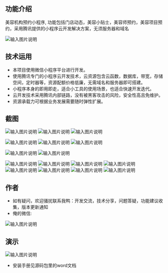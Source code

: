 ## 功能介绍 
    
美容机构预约小程序, 功能包括门店动态，美容小贴士，美容师预约，美容项目预约，采用腾讯提供的小程序云开发解决方案，无须服务器和域名

 ![输入图片说明](demo/A05%E7%BE%8E%E5%AE%B9.png)

## 技术运用
- 本项目使用微信小程序平台进行开发。
- 使用腾讯专门的小程序云开发技术，云资源包含云函数，数据库，带宽，存储空间，定时器等，资源配额价格低廉，无需域名和服务器即可搭建。
- 小程序本身的即用即走，适合小工具的使用场景，也适合快速开发迭代。
- 云开发技术采用腾讯内部链路，没有被黑客攻击的风险，安全性高且免维护。
- 资源承载力可根据业务发展需要随时弹性扩展。  

## 截图
![输入图片说明](demo/a246578058459378afd1e0bcc8b3561.png)
![输入图片说明](demo/9cd5994dd227300cd88431f22838ff6.png)
![输入图片说明](demo/e4df2ed5c28b80c739a5fed38059a53.png)

![输入图片说明](demo/64ae74f0639d9b00fca1648a8071470.png)
![输入图片说明](demo/8ccafd26e1083c40be5b7df26c54f10.png)
![输入图片说明](demo/6f1a4a38051d4cc3c6b6189dd7360dc.png)

![输入图片说明](demo/883d07f212c8a04863973c32f1dce87.png)
![输入图片说明](demo/8b6e4ea4229ab3fff50d1962cb7e134.png)

![输入图片说明](demo/cbdb058f7ce285ccac43e2bc4855bee.png)
![输入图片说明](demo/64a7bc7953ec8fa7d224cce6e174662.png)
![输入图片说明](demo/5357ee108cc1c5850a9788dbe796385.png)
![输入图片说明](demo/b9c57087b560a7da49c93920571af13.png)
![输入图片说明](demo/cb1eb9f32b5abbe49831ca0f0d80a7e.png)
![输入图片说明](demo/697f3f91276df95010dad501229ff92.png)
![输入图片说明](demo/8571cca72e289bc87a3ba2b466bbaa8.png)
![输入图片说明](demo/d8382e9a0eef8d4b7017b8168b5b180.png)

## 作者
- 如有疑问，欢迎骚扰联系我鸭：开发交流，技术分享，问题答疑，功能建议收集，版本更新通知
- 俺的微信:

![输入图片说明](https://gitee.com/naive2021/smartcollege/raw/master/demo/author.jpg)

## 演示
  ![输入图片说明](demo/A05%E7%BE%8E%E5%AE%B9.png)

- 安装手册见源码包里的word文档